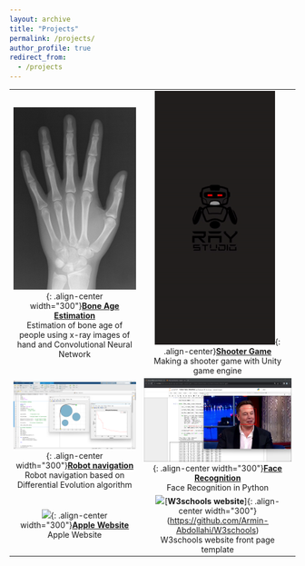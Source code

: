 ```yaml
---
layout: archive
title: "Projects"
permalink: /projects/
author_profile: true
redirect_from:
  - /projects
---
```


| | |
|:-------------------------:|:-------------------------:|
| ![](/images/bone-age-estimation.jpg){: .align-center width="300"}[**Bone Age Estimation**](https://github.com/Armin-Abdollahi/Bone-Age-Estimation) <br> Estimation of bone age of people using x-ray images of hand and Convolutional Neural Network | ![](/images/Shooter-game.gif){: .align-center}[**Shooter Game**](https://github.com/Ray-Studio/Shooter-Game) <br> Making a shooter game with Unity game engine|
| ![](/images/robot-navigation.png){: .align-center width="300"}[**Robot navigation**](https://github.com/Armin-Abdollahi/Robot-Navigation) <br> Robot navigation based on Differential Evolution algorithm | ![](/images/face-recognition.png){: .align-center width="300"}[**Face Recognition**](https://github.com/Armin-Abdollahi/Face-Recognition) <br> Face Recognition in Python|
| ![](/images/Apple-Website.gif){: .align-center width="300"}[**Apple Website**](https://github.com/Armin-Abdollahi/Apple-Website) <br> Apple Website | ![](/images/W3schools-website.gif)[**W3schools website**]{: .align-center width="300"}(https://github.com/Armin-Abdollahi/W3schools) <br> W3schools website front page template|
